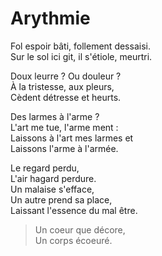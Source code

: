 # Arythmie

Fol espoir bâti, follement dessaisi.  
Sur le sol ici git, il s'étiole, meurtri.  

Doux leurre ? Ou douleur ?  
À la tristesse, aux pleurs,  
Cèdent détresse et heurts.  

Des larmes à l'arme ?  
L'art me tue, l'arme ment :  
Laissons à l'art mes larmes et  
Laissons l'arme à l'armée.  

Le regard perdu,  
L'air hagard perdure.  
Un malaise s'efface,  
Un autre prend sa place,  
Laissant l'essence du mal être.  

> Un coeur que décore,  
> Un corps écoeuré.  